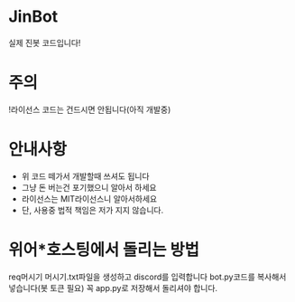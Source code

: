 # JinBot
실제 진봇 코드입니다!

# 주의
!라이선스 코드는 건드시면 안됩니다(아직 개발중)

# 안내사항
- 위 코드 떼가서 개발할때 쓰셔도 됩니다
- 그냥 돈 버는건 포기했으니 알아서 하세요
- 라이선스는 MIT라이선스니 알아서하세요
- 단, 사용중 법적 책임은 저가 지지 않습니다.

# 위어*호스팅에서 돌리는 방법
req머시기 머시기.txt파일을 생성하고 discord를 입력합니다
bot.py코드를 복사해서 넣습니다(봇 토큰 필요)
꼭 app.py로 저장해서 돌리셔야 합니다.
